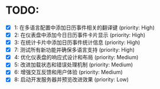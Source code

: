 # TODO:

- [x] 1: 在多语言配置中添加日历事件相关的翻译键 (priority: High)
- [x] 2: 在仪表盘中添加今日日历事件卡片显示 (priority: High)
- [x] 3: 在统计卡片中添加日历事件统计信息 (priority: High)
- [x] 7: 测试所有新功能并确保多语言支持 (priority: High)
- [x] 4: 优化仪表盘的响应式设计和布局 (priority: Medium)
- [x] 5: 改进加载状态和错误处理机制 (priority: Medium)
- [x] 6: 增强交互反馈和用户体验 (priority: Medium)
- [x] 8: 启动开发服务器并预览改进效果 (priority: Low)
